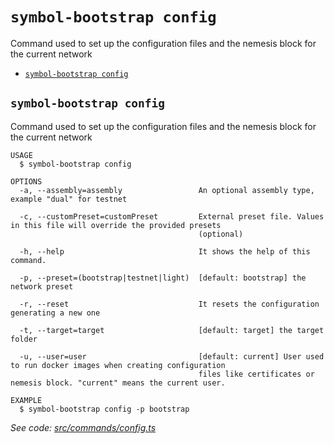 `symbol-bootstrap config`
=========================

Command used to set up the configuration files and the nemesis block for the current network

* [`symbol-bootstrap config`](#symbol-bootstrap-config)

## `symbol-bootstrap config`

Command used to set up the configuration files and the nemesis block for the current network

```
USAGE
  $ symbol-bootstrap config

OPTIONS
  -a, --assembly=assembly                 An optional assembly type, example "dual" for testnet

  -c, --customPreset=customPreset         External preset file. Values in this file will override the provided presets
                                          (optional)

  -h, --help                              It shows the help of this command.

  -p, --preset=(bootstrap|testnet|light)  [default: bootstrap] the network preset

  -r, --reset                             It resets the configuration generating a new one

  -t, --target=target                     [default: target] the target folder

  -u, --user=user                         [default: current] User used to run docker images when creating configuration
                                          files like certificates or nemesis block. "current" means the current user.

EXAMPLE
  $ symbol-bootstrap config -p bootstrap
```

_See code: [src/commands/config.ts](https://github.com/nemtech/symbol-bootstrap/blob/v0.1.0/src/commands/config.ts)_
